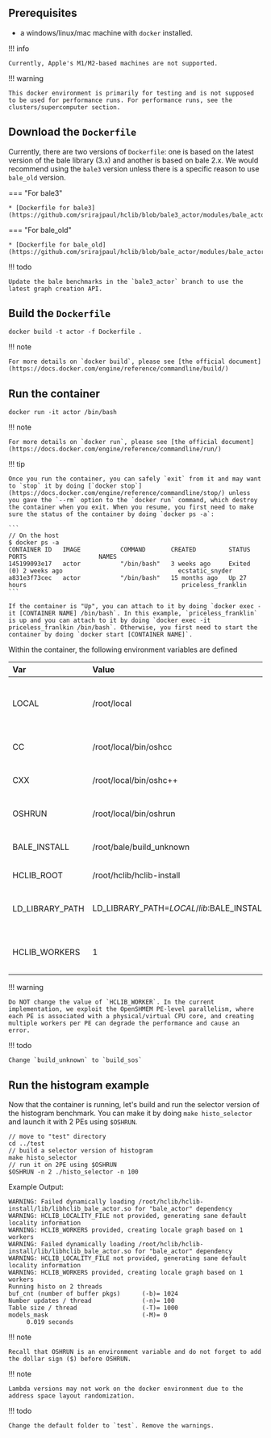## Prerequisites

* a windows/linux/mac machine with `docker` installed.

!!! info

    Currently, Apple's M1/M2-based machines are not supported.
    
!!! warning

    This docker environment is primarily for testing and is not supposed to be used for performance runs. For performance runs, see the clusters/supercomputer section.
       
## Download the `Dockerfile`

Currently, there are two versions of `Dockerfile`: one is based on the latest version of the bale library (3.x) and another is based on bale 2.x. We would recommend using the `bale3` version unless there is a specific reason to use `bale_old` version.

=== "For bale3"

    * [Dockerfile for bale3](https://github.com/srirajpaul/hclib/blob/bale3_actor/modules/bale_actor/docker/Dockerfile)

=== "For bale_old"

    * [Dockerfile for bale_old](https://github.com/srirajpaul/hclib/blob/bale_actor/modules/bale_actor/docker/Dockerfile)


!!! todo

    Update the bale benchmarks in the `bale3_actor` branch to use the latest graph creation API.


## Build the `Dockerfile`


```
docker build -t actor -f Dockerfile .
```

!!! note 
    
    For more details on `docker build`, please see [the official document](https://docs.docker.com/engine/reference/commandline/build/)


## Run the container

```
docker run -it actor /bin/bash
```

!!! note 
    
    For more details on `docker run`, please see [the official document](https://docs.docker.com/engine/reference/commandline/run/)


!!! tip

    Once you run the container, you can safely `exit` from it and may want to `stop` it by doing [`docker stop`](https://docs.docker.com/engine/reference/commandline/stop/) unless you gave the `--rm` option to the `docker run` command, which destroy the container when you exit. When you resume, you first need to make sure the status of the container by doing `docker ps -a`: 
    
    ```
    // On the host
    $ docker ps -a
    CONTAINER ID   IMAGE           COMMAND       CREATED         STATUS                       PORTS                    NAMES
    145199093e17   actor           "/bin/bash"   3 weeks ago     Exited (0) 2 weeks ago                                ecstatic_snyder
    a831e3f73cec   actor           "/bin/bash"   15 months ago   Up 27 hours                                           priceless_franklin
    ```
    
    If the container is "Up", you can attach to it by doing `docker exec -it [CONTAINER NAME] /bin/bash`. In this example, `priceless_franklin` is up and you can attach to it by doing `docker exec -it priceless_franlkin /bin/bash`. Otherwise, you first need to start the container by doing `docker start [CONTAINER NAME]`. 
    
Within the container, the following environment variables are defined 

| Var             | Value    | Description |
| :--             | :------- | :---------- |
| LOCAL           | /root/local | The location of the OpenSHMEM toolchain is installed | 
| CC              | /root/local/bin/oshcc | The OpenSHMEM C compiler |
| CXX             | /root/local/bin/oshc++ | The OpenSHMEM C++ compiler |
| OSHRUN          | /root/local/bin/oshrun | The OpenSHMEM launcher |
| BALE_INSTALL    | /root/bale/build_unknown | The location of the Bale library |
| HCLIB_ROOT      | /root/hclib/hclib-install | The location of the HClib |
| LD_LIBRARY_PATH | LD_LIBRARY_PATH=$LOCAL/lib:$BALE_INSTALL/lib:$HCLIB_ROOT/lib:$HCLIB_ROOT/../modules/bale_actor/lib | The locations of static/dynamic libraries |
| HCLIB_WORKERS   | 1 | The number of HClib workers per each PE | 


!!! warning
  
    Do NOT change the value of `HCLIB_WORKER`. In the current implementation, we exploit the OpenSHMEM PE-level parallelism, where each PE is associated with a physical/virtual CPU core, and creating multiple workers per PE can degrade the performance and cause an error.
    
    
!!! todo    

    Change `build_unknown` to `build_sos`

## Run the histogram example

Now that the container is running, let's build and run the selector version of the histogram benchmark. You can make it by doing `make histo_selector` and  launch it with 2 PEs using `$OSHRUN`. 

```
// move to "test" directory
cd ../test
// build a selector version of histogram
make histo_selector
// run it on 2PE using $OSHRUN
$OSHRUN -n 2 ./histo_selector -n 100
```

Example Output:
```
WARNING: Failed dynamically loading /root/hclib/hclib-install/lib/libhclib_bale_actor.so for "bale_actor" dependency
WARNING: HCLIB_LOCALITY_FILE not provided, generating sane default locality information
WARNING: HCLIB_WORKERS provided, creating locale graph based on 1 workers
WARNING: Failed dynamically loading /root/hclib/hclib-install/lib/libhclib_bale_actor.so for "bale_actor" dependency
WARNING: HCLIB_LOCALITY_FILE not provided, generating sane default locality information
WARNING: HCLIB_WORKERS provided, creating locale graph based on 1 workers
Running histo on 2 threads
buf_cnt (number of buffer pkgs)      (-b)= 1024
Number updates / thread              (-n)= 100
Table size / thread                  (-T)= 1000
models_mask                          (-M)= 0
     0.019 seconds
```

!!! note

    Recall that OSHRUN is an environment variable and do not forget to add the dollar sign ($) before OSHRUN.


!!! note

    Lambda versions may not work on the docker environment due to the address space layout randomization.
   

!!! todo

    Change the default folder to `test`. Remove the warnings.


